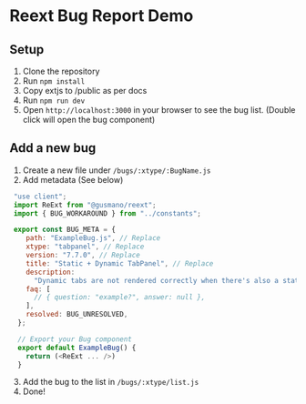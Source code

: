 # Reext Bug Report Demo

## Setup

1. Clone the repository
2. Run `npm install`
3. Copy extjs to /public as per docs
4. Run `npm run dev`
5. Open `http://localhost:3000` in your browser to see the bug list. (Double click will open the bug component)

## Add a new bug

1. Create a new file under `/bugs/:xtype/:BugName.js`
2. Add metadata (See below)
```javascript
 "use client";
 import ReExt from "@gusmano/reext"; 
 import { BUG_WORKAROUND } from "../constants";

 export const BUG_META = {
    path: "ExampleBug.js", // Replace
    xtype: "tabpanel", // Replace
    version: "7.7.0", // Replace
    title: "Static + Dynamic TabPanel", // Replace
    description:
      "Dynamic tabs are not rendered correctly when there's also a static Tab.", // Replace
    faq: [
      // { question: "example?", answer: null },
    ],
    resolved: BUG_UNRESOLVED,
  };

  // Export your Bug component
  export default ExampleBug() {
    return (<ReExt ... />)
  }
```
3. Add the bug to the list in `/bugs/:xtype/list.js`
4. Done!
